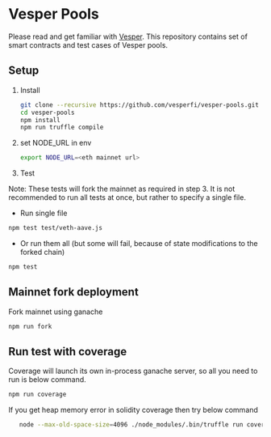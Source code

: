# Vesper Pools

Please read and get familiar with [Vesper](https://docs.vesper.finance/). This repository contains set of smart contracts and test cases of Vesper pools.

## Setup

1. Install 

   ```sh
   git clone --recursive https://github.com/vesperfi/vesper-pools.git
   cd vesper-pools
   npm install 
   npm run truffle compile
   ```
2. set NODE_URL in env
    ```sh
    export NODE_URL=<eth mainnet url>
    ```

3. Test

Note: These tests will fork the mainnet as required in step 3. It is not recommended to run all tests at once, but rather to specify a single file.

  - Run single file
   ```sh
   npm test test/veth-aave.js
   ```

  - Or run them all (but some will fail, because of state modifications to the forked chain)
   ```sh
   npm test
   ```

## Mainnet fork deployment

Fork mainnet using ganache
   ```sh
   npm run fork
   ```

## Run test with coverage

Coverage will launch its own in-process ganache server, so all you need to run is below command.
```sh
npm run coverage
```
If you get heap memory error in solidity coverage then try below command
```sh
   node --max-old-space-size=4096 ./node_modules/.bin/truffle run coverage
```
